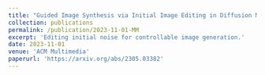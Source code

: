 ```yaml
---
title: "Guided Image Synthesis via Initial Image Editing in Diffusion Model"
collection: publications
permalink: /publication/2023-11-01-MM
excerpt: 'Editing initial noise for controllable image generation.'
date: 2023-11-01
venue: 'ACM Multimedia'
paperurl: 'https://arxiv.org/abs/2305.03382'
---
```


